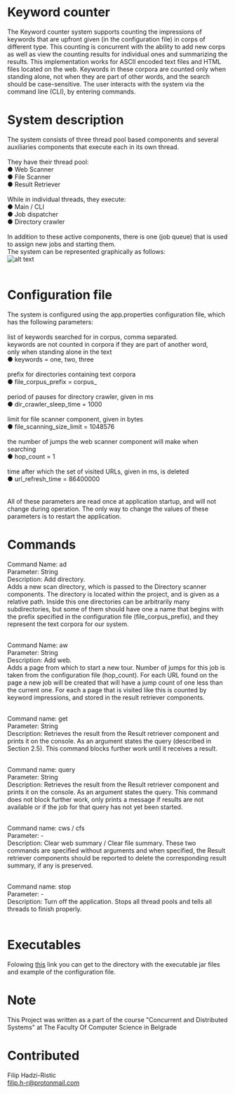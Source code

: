 # Keyword counter
The Keyword counter system supports counting the impressions of keywords that are upfront
given (in the configuration file) in corps of different type. This counting is concurrent with
the ability to add new corps as well as view the counting results for individual ones and summarizing the results. 
This implementation works for ASCII encoded text files and HTML files located on the web.
Keywords in these corpora are counted only when standing alone, not when they are part of other words,
and the search should be case-sensitive.
The user interacts with the system via the command line (CLI), by entering commands. 

# System description
The system consists of three thread pool based components and several auxiliaries
components that execute each in its own thread.<br><br>
They have their thread pool:<br>
● Web Scanner<br>
● File Scanner<br>
● Result Retriever<br><br>
While in individual threads, they execute:<br>
● Main / CLI<br>
● Job dispatcher<br>
● Directory crawler<br><br>
In addition to these active components, there is one (job queue) that is used to assign new
jobs and starting them. <br>The system can be represented graphically as follows:<br>
![alt text](https://raw.githubusercontent.com/filiph-r/KiDS_Keyword_counter/master/img/graph.png)<br><br>

# Configuration file
The system is configured using the app.properties configuration file, which has the following
parameters:<br><br>
 list of keywords searched for in corpus, comma separated.<br>
 keywords are not counted in corpora if they are part of another word,<br>
 only when standing alone in the text<br>
● keywords = one, two, three<br><br>
 prefix for directories containing text corpora<br>
● file_corpus_prefix = corpus_<br><br>
 period of pauses for directory crawler, given in ms<br>
● dir_crawler_sleep_time = 1000<br><br>
 limit for file scanner component, given in bytes<br>
● file_scanning_size_limit = 1048576<br><br>
 the number of jumps the web scanner component will make when searching<br>
● hop_count = 1<br><br>
time after which the set of visited URLs, given in ms, is deleted<br>
● url_refresh_time = 86400000<br><br><br>
All of these parameters are read once at application startup, and will not change during operation. The only way to change the values of these parameters is to restart the application.

# Commands
Command Name: ad<br>
Parameter: String<br>
Description: Add directory. <br>Adds a new scan directory, which is passed to the Directory scanner
components. The directory is located within the project, and is given as a relative path. Inside this one
directories can be arbitrarily many subdirectories, but some of them should have one
a name that begins with the prefix specified in the configuration file (file_corpus_prefix), and
they represent the text corpora for our system.<br><br>

Command Name: aw<br>
Parameter: String<br>
Description: Add web. <br>Adds a page from which to start a new tour. Number of jumps for this job is taken from the configuration file (hop_count). For each URL found on the page
a new job will be created that will have a jump count of one less than the current one. For each
a page that is visited like this is counted by keyword impressions, and stored in the result retriever
components.<br><br>

Command name: get<br>
Parameter: String<br>
Description: Retrieves the result from the Result retriever component and prints it on the console. As an argument
states the query (described in Section 2.5). This command blocks further work until it receives a result.<br><br>

Command name: query<br>
Parameter: String<br>
Description: Retrieves the result from the Result retriever component and prints it on the console. As an argument
states the query. This command does not block further work, only prints a message
if results are not available or if the job for that query has not yet been started.<br><br>

Command name: cws / cfs<br>
Parameter: -<br>
Description: Clear web summary / Clear file summary. These two commands are specified without arguments and
when specified, the Result retriever components should be reported to delete the corresponding result summary, if any is preserved.<br><br>

Command name: stop<br>
Parameter: -<br>
Description: Turn off the application. Stops all thread pools and tells all threads to finish properly.<br><br>

# Executables
Folowing [this](https://github.com/filiph-r/KiDS_Keyword_counter/tree/master/Runnable) link you can get to the directory with the executable jar files and example of the configuration file.

# Note
This Project was written as a part of the course "Concurrent and Distributed Systems" at The Faculty Of Computer Science in Belgrade

# Contributed
Filip Hadzi-Ristic<br>
filip.h-r@protonmail.com<br>

